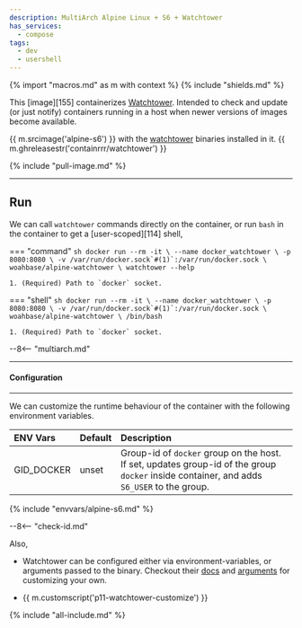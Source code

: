 ```yaml
---
description: MultiArch Alpine Linux + S6 + Watchtower
has_services:
  - compose
tags:
  - dev
  - usershell
---
```


{% import "macros.md" as m with context %}
{% include "shields.md" %}

This [image][155] containerizes [Watchtower][1]. Intended to check
and update (or just notify) containers running in a host when
newer versions of images become available.

{{ m.srcimage('alpine-s6') }} with the [watchtower][2] binaries
installed in it. {{ m.ghreleasestr('containrrr/watchtower') }}

{% include "pull-image.md" %}

---
Run
---

We can call `watchtower` commands directly on the container, or run
`bash` in the container to get a [user-scoped][114] shell,

=== "command"
    ``` sh
    docker run --rm -it \
      --name docker_watchtower \
      -p 8080:8080 \
      -v /var/run/docker.sock`#(1)`:/var/run/docker.sock \
    woahbase/alpine-watchtower \
      watchtower --help
    ```

    1. (Required) Path to `docker` socket.

=== "shell"
    ``` sh
    docker run --rm -it \
      --name docker_watchtower \
      -p 8080:8080 \
      -v /var/run/docker.sock`#(1)`:/var/run/docker.sock \
    woahbase/alpine-watchtower \
      /bin/bash
    ```

    1. (Required) Path to `docker` socket.

--8<-- "multiarch.md"

---
#### Configuration
---

We can customize the runtime behaviour of the container with the
following environment variables.

| ENV Vars                 | Default      | Description
| :---                     | :---         | :---
| GID_DOCKER               | unset        | Group-id of `docker` group on the host. If set, updates group-id of the group `docker` inside container, and adds `S6_USER` to the group.
{% include "envvars/alpine-s6.md" %}

--8<-- "check-id.md"

Also,

* Watchtower can be configured either via environment-variables,
  or arguments passed to the binary. Checkout their [docs][3] and
  [arguments][4] for customizing your own.

* {{ m.customscript('p11-watchtower-customize') }}

[1]: https://containrrr.dev/watchtower/
[2]: https://github.com/containrrr/watchtower/releases
[3]: https://containrrr.dev/watchtower/usage-overview/
[4]: https://containrrr.dev/watchtower/arguments/

{% include "all-include.md" %}
